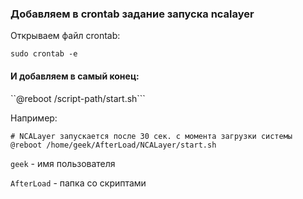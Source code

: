 ### Добавляем в crontab задание запуска ncalayer 

Открываем файл crontab:
```
sudo crontab -e
```


#### И добавляем в самый конец:

``@reboot /script-path/start.sh``` 

Например:
 
```
# NCALayer запускается после 30 сек. с момента загрузки системы 
@reboot /home/geek/AfterLoad/NCALayer/start.sh
```


```geek``` - имя пользователя 
 
```AfterLoad``` - папка со скриптами
